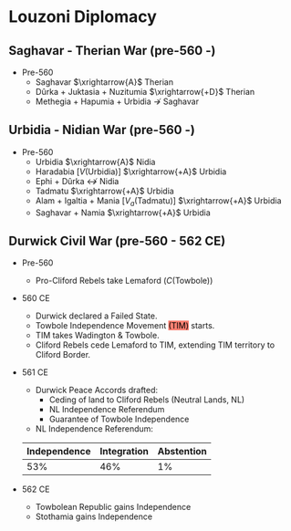 # Louzoni Diplomacy

## Saghavar - Therian War (pre-560 -)
* Pre-560
    - Saghavar $\xrightarrow{A}$ Therian
    - Dûrka + Juktasia + Nuzitumia $\xrightarrow{+D}$ Therian
    - Methegia + Hapumia + Urbidia $\not\rightarrow$ Saghavar

## Urbidia - Nidian War (pre-560 -)
* Pre-560
    - Urbidia $\xrightarrow{A}$ Nidia
    - Haradabia [$V(\text{Urbidia})$] $\xrightarrow{+A}$ Urbidia
    - Ephi + Dûrka $\not\leftrightarrow$ Nidia
    - Tadmatu $\xrightarrow{+A}$ Urbidia
    - Alam + Igaltia + Mania [$V_a(\text{Tadmatu})$] $\xrightarrow{+A}$ Urbidia
    - Saghavar + Namia $\xrightarrow{+A}$ Urbidia

## Durwick Civil War (pre-560 - 562 CE)
* Pre-560
    - Pro-Cliford Rebels take Lemaford ($C(\text{Towbole})$)
* 560 CE
    - Durwick declared a Failed State.
    - Towbole Independence Movement <mark style="background-color: salmon">(TIM)</mark> starts.
    - TIM takes Wadington & Towbole.
    - Cliford Rebels cede Lemaford to TIM, extending TIM territory to Cliford Border.
* 561 CE
    - Durwick Peace Accords drafted:
        - Ceding of land to Cliford Rebels (Neutral Lands, NL)
        - NL Independence Referendum
        - Guarantee of Towbole Independence
    - NL Independence Referendum:  

    | Independence | Integration | Abstention |
    |--------------|-------------|------------|
    | 53%          | 46%         | 1%         |
* 562 CE
    - Towbolean Republic gains Independence
    - Stothamia gains Independence
